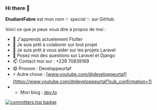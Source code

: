 ### Hi there 👋


**EtudiantFabre** est mon nom ✨ _special_ ✨ sur GitHub.

Voici ce que je peux vous dire à propos de moi :

- 🌱 J'apprends actuelement Flutter
- 👯 Je suis prêt à colaborer sur tout projet
- 🤔 Je suis prêt à vous aider sur les projets Laravel
- 💬 Posez moi des questions sur Laravel et Django
- 📫 Contact moi sur : +228 70839169
- 😄 Pronom : Developpeurtaf
- ⚡ Autre chose : [www.youtube.com/@developpeurtaf](https://www.youtube.com/@developpeurtaf?sub_confirmation=1)
-  * Mon blog : [dev.to](https://dev.to/developpeurtaf)

[![committers.top badge](https://user-badge.committers.top/togo/EtudiantFabre.svg)](https://user-badge.committers.top/togo/EtudiantFabre)
